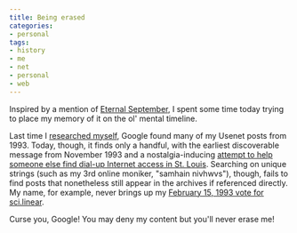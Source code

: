 ```yaml
---
title: Being erased
categories:
- personal
tags:
- history
- me
- net
- personal
- web
---
```


Inspired by a mention of [Eternal September][1], I spent some time today trying to place my memory of it on the ol' mental timeline.

Last time I [researched myself][2], Google found many of my Usenet posts from 1993.  Today, though, it finds only a handful, with the earliest discoverable message from November 1993 and a nostalgia-inducing [attempt to help someone else find dial-up Internet access in St. Louis][3].  Searching on unique strings (such as my 3rd online moniker, "samhain nivhwvs"), though, fails to find posts that nonetheless still appear in the archives if referenced directly.  My name, for example, never brings up my [February 15, 1993 vote for sci.linear][4].

Curse you, Google!  You may deny my content but you'll never erase me!

   [1]: http://catb.org/esr/jargon/html/S/September-that-never-ended.html
   [2]: http://hans.gerwitz.com/2003/07/25/vintage-hans.html
   [3]: http://groups.google.com/group/alt.bbs.internet/browse_thread/thread/844833c5539f35b4/ce2e9197a8b33850?rnum=528#ce2e9197a8b33850
   [4]: http://groups.google.com/group/news.announce.newgroups/msg/f033b05626e5c28d

